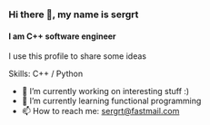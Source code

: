 ### Hi there 👋, my name is sergrt
#### I am C++ software engineer
I use this profile to share some ideas

Skills: C++ / Python

- 🔭 I’m currently working on interesting stuff :<zero-width space>) 
- 🌱 I’m currently learning functional programming 
- 📫 How to reach me: sergrt@fastmail.com 

<!--
**sergrt/sergrt** is a ✨ _special_ ✨ repository because its `README.md` (this file) appears on your GitHub profile.

Here are some ideas to get you started:

- 🔭 I’m currently working on ...
- 🌱 I’m currently learning ...
- 👯 I’m looking to collaborate on ...
- 🤔 I’m looking for help with ...
- 💬 Ask me about ...
- 📫 How to reach me: ...
- 😄 Pronouns: ...
- ⚡ Fun fact: ...
-->
